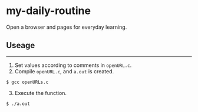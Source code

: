 # my-daily-routine
Open a browser and pages for everyday learning.

## Useage

---

1. Set values according to comments in `openURL.c`.
2. Compile `openURL.c`, and `a.out` is created.
```
$ gcc openURLs.c
```
3. Execute the function.
```
$ ./a.out
```